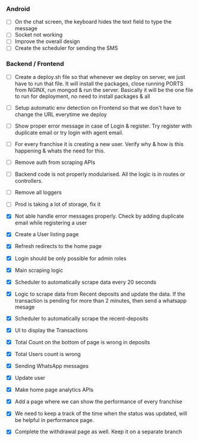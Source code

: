 ### Android
- [ ] On the chat screen, the keyboard hides the text field to type the message
- [ ] Socket not working
- [ ] Improve the overall design
- [ ] Create the scheduler for sending the SMS

### Backend / Frontend
- [ ] Create a deploy.sh file so that whenever we deploy on server, we just have to run that file. It will install the packages, close running PORTS from NGINX, run mongod & run the server. Basically it will be the one file to run for deployment, no need to install packages & all
- [ ] Setup automatic env detection on Frontend so that we don't have to change the URL everytime we deploy
- [ ] Show proper error message in case of Login & register. Try register with duplicate email or try login with agent email.
- [ ] For every franchise it is creating a new user. Verify why & how is this happening & whats the need for this.

- [ ] Remove auth from scraping APIs
- [ ] Backend code is not properly modularised. All the logic is in routes or controllers.
- [ ] Remove all loggers
- [ ] Prod is taking a lot of storage, fix it



- [x] Not able handle error messages properly. Check by adding duplicate email while registering a user
- [x] Create a User listing page
- [x] Refresh redirects to the home page
- [x] Login should be only possible for admin roles
- [x] Main scraping logic
- [x] Scheduler to automatically scrape data every 20 seconds
- [x] Logic to scrape data from Recent deposits and update the data. If the transaction is pending for more than 2 minutes, then send a whatsapp mesage
- [x] Scheduler to automatically scrape the recent-deposits
- [x] ⁠UI to display the Transactions
- [x] Total Count on the bottom of page is wrong in deposits
- [x] Total Users count is wrong
- [x] ⁠Sending WhatsApp messages
- [x] Update user
- [x] Make home page analytics APIs
- [x] Add a page where we can show the performance of every franchise
- [x] We need to keep a track of the time when the status was updated, will be helpful in performance page.
- [x] Complete the withdrawal page as well. Keep it on a separate branch